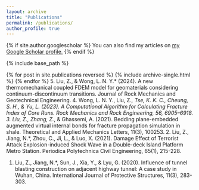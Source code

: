 ```yaml
---
layout: archive
title: "Publications"
permalink: /publications/
author_profile: true
---
```


{% if site.author.googlescholar %}
  You can also find my articles on <u><a href="{{site.author.googlescholar}}">my Google Scholar profile</a>.</u>
{% endif %}

{% include base_path %}

{% for post in site.publications reversed %}
  {% include archive-single.html %}
{% endfor %}
5. Liu, Z., & Wong, L. N. Y.* (2024). A new thermomechanical coupled FDEM model for geomaterials considering continuum-discontinuum transitions. Journal of Rock Mechanics and Geotechnical Engineering.
4. Wong, L. N. Y., Liu, Z.*, Tse, K. K. C., Cheung, S. H., & Yu, L. (2023). A Computational Algorithm for Calculating Fracture Index of Core Runs. Rock Mechanics and Rock Engineering, 56, 6905–6918.
3. Liu, Z., Zhang, Z.*, & Ghassemi, A. (2021). Bedding plane-embedded augmented virtual internal bonds for fracture propagation simulation in shale. Theoretical and Applied Mechanics Letters, 11(3), 100253.
2. Liu, Z., Jiang, N.*, Zhou, C., Ji, L., & Luo, X. (2021). Damage Effect of Terrorist Attack Explosion-induced Shock Wave in a Double-deck Island Platform Metro Station. Periodica Polytechnica Civil Engineering, 65(1), 215-228.
1. Liu, Z., Jiang, N.*, Sun, J., Xia, Y., & Lyu, G. (2020). Influence of tunnel blasting construction on adjacent highway tunnel: A case study in Wuhan, China. International Journal of Protective Structures, 11(3), 283-303.

